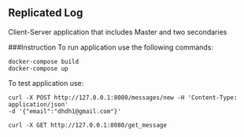 ## Replicated Log
Client-Server application that includes Master and two secondaries 

###Instruction 
To run application use the following commands:

    docker-compose build
    docker-compose up
 
 To test application use:
    
    curl -X POST http://127.0.0.1:8080/messages/new -H 'Content-Type: application/json' 
    -d '{"email":"dhdh1@gmail.com"}'
    
    curl -X GET http://127.0.0.1:8080/get_message